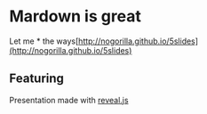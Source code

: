 # Mardown is great
Let me * the ways[http://nogorilla.github.io/5slides](http://nogorilla.github.io/5slides)

## Featuring

Presentation made with [reveal.js](http://lab.hakim.se/reveal-js/)
